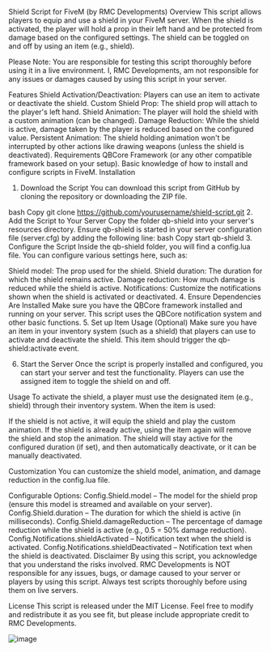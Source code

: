 Shield Script for FiveM (by RMC Developments)
Overview
This script allows players to equip and use a shield in your FiveM server. When the shield is activated, the player will hold a prop in their left hand and be protected from damage based on the configured settings. The shield can be toggled on and off by using an item (e.g., shield).

Please Note: You are responsible for testing this script thoroughly before using it in a live environment. I, RMC Developments, am not responsible for any issues or damages caused by using this script in your server.

Features
Shield Activation/Deactivation: Players can use an item to activate or deactivate the shield.
Custom Shield Prop: The shield prop will attach to the player's left hand.
Shield Animation: The player will hold the shield with a custom animation (can be changed).
Damage Reduction: While the shield is active, damage taken by the player is reduced based on the configured value.
Persistent Animation: The shield holding animation won't be interrupted by other actions like drawing weapons (unless the shield is deactivated).
Requirements
QBCore Framework (or any other compatible framework based on your setup).
Basic knowledge of how to install and configure scripts in FiveM.
Installation
1. Download the Script
You can download this script from GitHub by cloning the repository or downloading the ZIP file.

bash
Copy
git clone https://github.com/yourusername/shield-script.git
2. Add the Script to Your Server
Copy the folder qb-shield into your server's resources directory.
Ensure qb-shield is started in your server configuration file (server.cfg) by adding the following line:
bash
Copy
start qb-shield
3. Configure the Script
Inside the qb-shield folder, you will find a config.lua file. You can configure various settings here, such as:

Shield model: The prop used for the shield.
Shield duration: The duration for which the shield remains active.
Damage reduction: How much damage is reduced while the shield is active.
Notifications: Customize the notifications shown when the shield is activated or deactivated.
4. Ensure Dependencies Are Installed
Make sure you have the QBCore framework installed and running on your server. This script uses the QBCore notification system and other basic functions.
5. Set up Item Usage (Optional)
Make sure you have an item in your inventory system (such as a shield) that players can use to activate and deactivate the shield. This item should trigger the qb-shield:activate event.

6. Start the Server
Once the script is properly installed and configured, you can start your server and test the functionality. Players can use the assigned item to toggle the shield on and off.

Usage
To activate the shield, a player must use the designated item (e.g., shield) through their inventory system. When the item is used:

If the shield is not active, it will equip the shield and play the custom animation.
If the shield is already active, using the item again will remove the shield and stop the animation.
The shield will stay active for the configured duration (if set), and then automatically deactivate, or it can be manually deactivated.

Customization
You can customize the shield model, animation, and damage reduction in the config.lua file.

Configurable Options:
Config.Shield.model – The model for the shield prop (ensure this model is streamed and available on your server).
Config.Shield.duration – The duration for which the shield is active (in milliseconds).
Config.Shield.damageReduction – The percentage of damage reduction while the shield is active (e.g., 0.5 = 50% damage reduction).
Config.Notifications.shieldActivated – Notification text when the shield is activated.
Config.Notifications.shieldDeactivated – Notification text when the shield is deactivated.
Disclaimer
By using this script, you acknowledge that you understand the risks involved. RMC Developments is NOT responsible for any issues, bugs, or damage caused to your server or players by using this script. Always test scripts thoroughly before using them on live servers.

License
This script is released under the MIT License. Feel free to modify and redistribute it as you see fit, but please include appropriate credit to RMC Developments.



![image](https://github.com/user-attachments/assets/cc22bf7c-56b4-4df5-a668-21a2c974d7ed)

